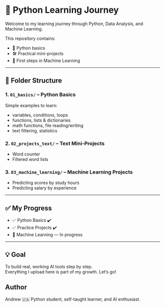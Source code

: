 # 🐍 Python Learning Journey

Welcome to my learning journey through Python, Data Analysis, and Machine Learning.

This repository contains:
- 🧠 Python basics
- 🛠️ Practical mini-projects
- 🤖 First steps in Machine Learning

---

## 📁 Folder Structure

### 1. `01_basics/` – Python Basics
Simple examples to learn:
- variables, conditions, loops
- functions, lists & dictionaries
- math functions, file reading/writing
- text filtering, statistics

### 2. `02_projects_text/` – Text Mini-Projects
- Word counter
- Filtered word lists

### 3. `03_machine_learning/` – Machine Learning Projects
- Predicting scores by study hours
- Predicting salary by experience

---

## ✅ My Progress

- ✅ Python Basics ✔️  
- ✅ Practice Projects ✔️  
- 🚀 Machine Learning — In progress

---

## 💡 Goal

To build real, working AI tools step by step.  
Everything I upload here is part of my growth. Let’s go!

## Author
Andrew 🇺🇦
Python student, self-taught learner, and AI enthusiast.
